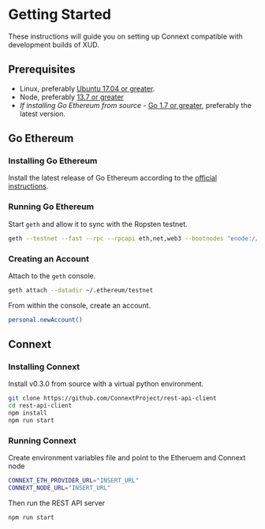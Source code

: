 # Getting Started

These instructions will guide you on setting up Connext compatible with development builds of XUD.

## Prerequisites

- Linux, preferably [Ubuntu 17.04 or greater](https://wiki.ubuntu.com/Releases).
- Node, preferably [13.7 or greater](https://nodejs.org/en/)
- _If installing Go Ethereum from source_ - [Go 1.7 or greater](https://golang.org/doc/install), preferably the latest version.

## Go Ethereum

### Installing Go Ethereum

Install the latest release of Go Ethereum according to the [official instructions](https://github.com/ethereum/go-ethereum/wiki/Installing-Geth).

### Running Go Ethereum

Start `geth` and allow it to sync with the Ropsten testnet.

```bash
geth --testnet --fast --rpc --rpcapi eth,net,web3 --bootnodes "enode://20c9ad97c081d63397d7b685a412227a40e23c8bdc6688c6f37e97cfbc22d2b4d1db1510d8f61e6a8866ad7f0e17c02b14182d37ea7c3c8b9c2683aeb6b733a1@52.169.14.227:30303,enode://6ce05930c72abc632c58e2e4324f7c7ea478cec0ed4fa2528982cf34483094e9cbc9216e7aa349691242576d552a2a56aaeae426c5303ded677ce455ba1acd9d@13.84.180.240:30303"
```

### Creating an Account

Attach to the `geth` console.

```bash
geth attach --datadir ~/.ethereum/testnet
```

From within the console, create an account.

```bash
personal.newAccount()
```

## Connext

### Installing Connext

Install v0.3.0 from source with a virtual python environment.

```bash
git clone https://github.com/ConnextProject/rest-api-client
cd rest-api-client
npm install
npm run start
```

### Running Connext

Create environment variables file and point to the Etheruem and Connext node

```bash
CONNEXT_ETH_PROVIDER_URL="INSERT_URL"
CONNEXT_NODE_URL="INSERT_URL"
```

Then run the REST API server

```bash
npm run start
```